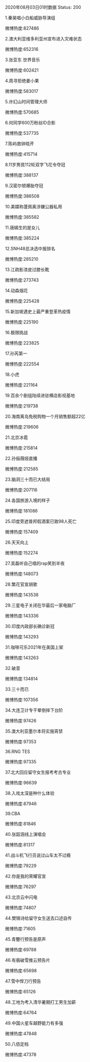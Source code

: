 2020年08月03日01时数据
Status: 200

1.秦昊唱小白船威胁导演组

微博热度:827486

2.澳大利亚维多利亚州宣布进入灾难状态

微博热度:652316

3.张亚东 世界音乐

微博热度:602421

4.周寻拒绝姜小果

微博热度:583017

5.许幻山时间管理大师

微博热度:570685

6.何同学600万粉丝ID合影

微博热度:537735

7.陈屿救钟晓芹

微博热度:415714

8.11岁男孩112轮双字飞花令夺冠

微博热度:388137

9.汉密尔顿爆胎夺冠

微博热度:386508

10.美媒称蓬佩奥涉嫌公器私用

微博热度:385582

11.唐嫣生的是女儿

微博热度:385224

12.SNH48总决选中报排名

微博热度:285210

13.江疏影漆皮过膝长靴

微博热度:273743

14.动森烟花

微博热度:225428

15.新加坡遇史上最严重登革热疫情

微博热度:225190

16.极限挑战

微博热度:223825

17.孙芮第一

微博热度:222554

18.小虎

微博热度:221164

19.百余个剧组陆续进驻横店影视基地

微博热度:219738

20.海南离岛免税购物一个月销售额超22亿

微博热度:219606

21.北京冰雹

微博热度:215814

22.孙俪薇娅直播

微博热度:212585

23.脑洞三十而已大结局

微博热度:207116

24.各国旅游入境的样子

微博热度:181086

25.印度旁遮普邦假酒案已致98人死亡

微博热度:157409

26.天天向上

微博热度:152274

27.吴磊听自己唱的rap笑到半夜

微博热度:148073

28.繁花官宣胡歌

微博热度:143538

29.三星电子关闭在华最后一家电脑厂

微博热度:143336

30.印度内政部长确诊新冠

微博热度:143293

31.咖啡可乐2021年在美国上架

微博热度:143263

32.破音

微博热度:134814

33.三十而已

微博热度:107356

34.大连卫计专干晕倒摔下台阶

微博热度:97426

35.澳大利亚墨尔本将实施宵禁

微博热度:97353

36.RNG TES

微博热度:97335

37.北大回应留守女生报考考古专业

微博热度:96639

38.入戏太深是种什么体验

微博热度:87946

39.CBA

微博热度:81846

40.张韶涵线上演唱会

微博热度:81317

41.战斗机飞行员说过山车太不过瘾

微博热度:79229

42.你是我的荣耀官宣

微博热度:76297

43.北京云中闪电

微博热度:74807

44.樊锦诗给留守女生送去口述自传

微博热度:71605

45.青簪行预告是原声

微博热度:69788

46.有翡破雪推云预告片

微博热度:65698

47.雪中悍刀行预告

微博热度:65126

48.工地为考入清华暑期打工男生加薪

微博热度:64764

49.中国火星车越野能力有多强

微博热度:47848

50.八佰定档

微博热度:47378

